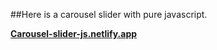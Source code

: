##Here is a carousel slider with pure javascript.

**[Carousel-slider-js.netlify.app](https://carousel-slider-js.netlify.app)**